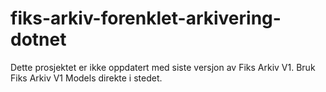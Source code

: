 # fiks-arkiv-forenklet-arkivering-dotnet

Dette prosjektet er ikke oppdatert med siste versjon av Fiks Arkiv V1.
Bruk Fiks Arkiv V1 Models direkte i stedet.
